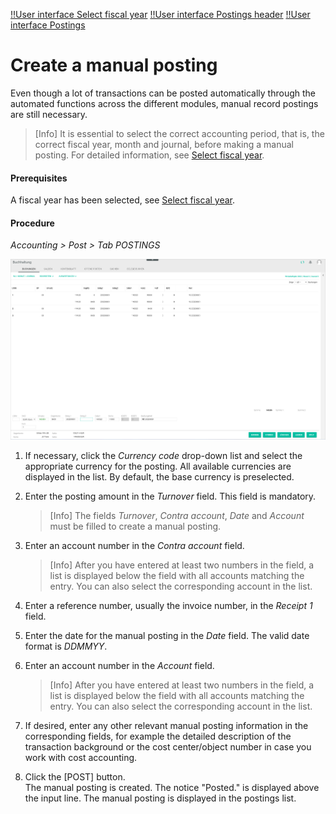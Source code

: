 [!!User interface Select fiscal year](../UserInterface/00a_FiscalYear.md)
[!!User interface Postings header](../UserInterface/01_Header.md)
[!!User interface Postings](../UserInterface/01a_Bookings.md)  

# Create a manual posting

Even though a lot of transactions can be posted automatically through the automated functions across the different modules, manual record postings are still necessary.

> [Info] It is essential to select the correct accounting period, that is, the correct fiscal year, month and journal, before making a manual posting. For detailed information, see [Select fiscal year](./01_SelectFiscalYear.md).

#### Prerequisites

A fiscal year has been selected, see [Select fiscal year](./01_SelectFiscalYear.md).

#### Procedure

*Accounting > Post > Tab POSTINGS*

![Postings](../../Assets/Screenshots/RetailSuiteAccounting/Book/Bookings/Bookings.png "[Postings]")

1. If necessary, click the *Currency code* drop-down list and select the appropriate currency for the posting. All available currencies are displayed in the list. By default, the base currency is preselected.

2. Enter the posting amount in the *Turnover* field. This field is mandatory.

    > [Info] The fields *Turnover*, *Contra account*, *Date* and *Account* must be filled to create a manual posting.

3. Enter an account number in the *Contra account* field.

    > [Info] After you have entered at least two numbers in the field, a list is displayed below the field with all accounts matching the entry. You can also select the corresponding account in the list.

4. Enter a reference number, usually the invoice number, in the *Receipt 1* field.

5. Enter the date for the manual posting in the *Date* field. The valid date format is *DDMMYY*.

6. Enter an account number in the *Account* field.

    > [Info] After you have entered at least two numbers in the field, a list is displayed below the field with all accounts matching the entry. You can also select the corresponding account in the list.

7.  If desired, enter any other relevant manual posting information in the corresponding fields, for example the detailed description of the transaction background or the cost center/object number in case you work with cost accounting.

8. Click the [POST] button.  
    The manual posting is created. The notice "Posted." is displayed above the input line. The manual posting is displayed in the postings list.
